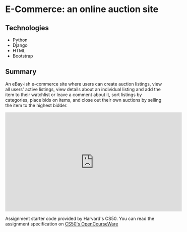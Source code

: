 # E-Commerce: an online auction site

## Technologies
* Python
* Django
* HTML
* Bootstrap

## Summary
An eBay-ish e-commerce site where users can create auction listings, view all users' active listings, view details about an individual listing and add the item to their watchlist or leave a comment about it, sort listings by categories, place bids on items, and close out their own auctions by selling the item to the highest bidder. 

<p align="center">
<iframe width="560" height="315" src="https://www.youtube.com/embed/XIiaO75g8oQ" title="YouTube video player" frameborder="0" allow="accelerometer; autoplay; clipboard-write; encrypted-media; gyroscope; picture-in-picture" allowfullscreen></iframe>
</p>



Assignment starter code provided by Harvard's CS50. You can read the assignment specification on [CS50's OpenCourseWare](https://cs50.harvard.edu/web/2020/projects/2/commerce/)